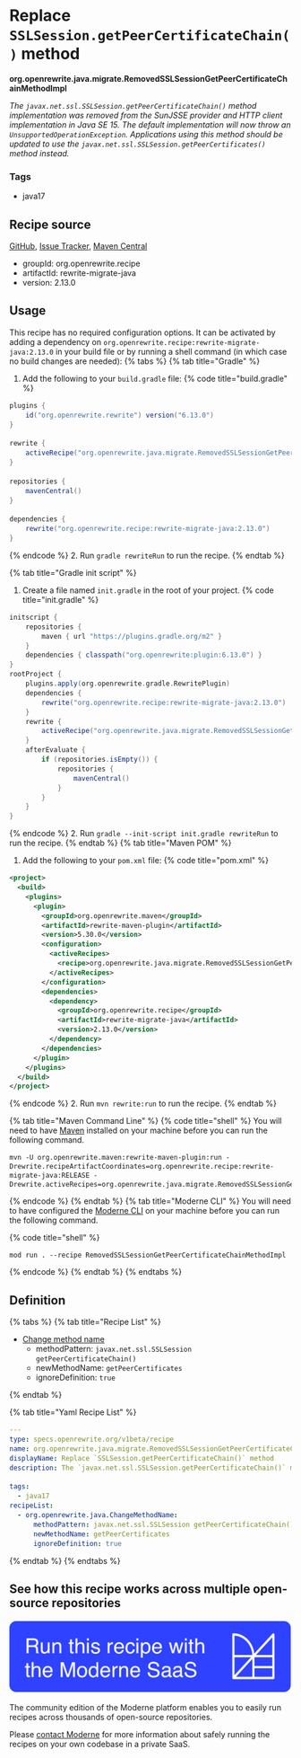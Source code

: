 # Replace `SSLSession.getPeerCertificateChain()` method

**org.openrewrite.java.migrate.RemovedSSLSessionGetPeerCertificateChainMethodImpl**

_The `javax.net.ssl.SSLSession.getPeerCertificateChain()` method implementation was removed from the SunJSSE provider and HTTP client implementation in Java SE 15.  The default implementation will now throw an `UnsupportedOperationException`.  Applications using this method should be updated to use the `javax.net.ssl.SSLSession.getPeerCertificates()` method instead._

### Tags

* java17

## Recipe source

[GitHub](https://github.com/openrewrite/rewrite-migrate-java/blob/main/src/main/resources/META-INF/rewrite/java-version-17.yml), [Issue Tracker](https://github.com/openrewrite/rewrite-migrate-java/issues), [Maven Central](https://central.sonatype.com/artifact/org.openrewrite.recipe/rewrite-migrate-java/2.13.0/jar)

* groupId: org.openrewrite.recipe
* artifactId: rewrite-migrate-java
* version: 2.13.0


## Usage

This recipe has no required configuration options. It can be activated by adding a dependency on `org.openrewrite.recipe:rewrite-migrate-java:2.13.0` in your build file or by running a shell command (in which case no build changes are needed): 
{% tabs %}
{% tab title="Gradle" %}
1. Add the following to your `build.gradle` file:
{% code title="build.gradle" %}
```groovy
plugins {
    id("org.openrewrite.rewrite") version("6.13.0")
}

rewrite {
    activeRecipe("org.openrewrite.java.migrate.RemovedSSLSessionGetPeerCertificateChainMethodImpl")
}

repositories {
    mavenCentral()
}

dependencies {
    rewrite("org.openrewrite.recipe:rewrite-migrate-java:2.13.0")
}
```
{% endcode %}
2. Run `gradle rewriteRun` to run the recipe.
{% endtab %}

{% tab title="Gradle init script" %}
1. Create a file named `init.gradle` in the root of your project.
{% code title="init.gradle" %}
```groovy
initscript {
    repositories {
        maven { url "https://plugins.gradle.org/m2" }
    }
    dependencies { classpath("org.openrewrite:plugin:6.13.0") }
}
rootProject {
    plugins.apply(org.openrewrite.gradle.RewritePlugin)
    dependencies {
        rewrite("org.openrewrite.recipe:rewrite-migrate-java:2.13.0")
    }
    rewrite {
        activeRecipe("org.openrewrite.java.migrate.RemovedSSLSessionGetPeerCertificateChainMethodImpl")
    }
    afterEvaluate {
        if (repositories.isEmpty()) {
            repositories {
                mavenCentral()
            }
        }
    }
}
```
{% endcode %}
2. Run `gradle --init-script init.gradle rewriteRun` to run the recipe.
{% endtab %}
{% tab title="Maven POM" %}
1. Add the following to your `pom.xml` file:
{% code title="pom.xml" %}
```xml
<project>
  <build>
    <plugins>
      <plugin>
        <groupId>org.openrewrite.maven</groupId>
        <artifactId>rewrite-maven-plugin</artifactId>
        <version>5.30.0</version>
        <configuration>
          <activeRecipes>
            <recipe>org.openrewrite.java.migrate.RemovedSSLSessionGetPeerCertificateChainMethodImpl</recipe>
          </activeRecipes>
        </configuration>
        <dependencies>
          <dependency>
            <groupId>org.openrewrite.recipe</groupId>
            <artifactId>rewrite-migrate-java</artifactId>
            <version>2.13.0</version>
          </dependency>
        </dependencies>
      </plugin>
    </plugins>
  </build>
</project>
```
{% endcode %}
2. Run `mvn rewrite:run` to run the recipe.
{% endtab %}

{% tab title="Maven Command Line" %}
{% code title="shell" %}
You will need to have [Maven](https://maven.apache.org/download.cgi) installed on your machine before you can run the following command.

```shell
mvn -U org.openrewrite.maven:rewrite-maven-plugin:run -Drewrite.recipeArtifactCoordinates=org.openrewrite.recipe:rewrite-migrate-java:RELEASE -Drewrite.activeRecipes=org.openrewrite.java.migrate.RemovedSSLSessionGetPeerCertificateChainMethodImpl
```
{% endcode %}
{% endtab %}
{% tab title="Moderne CLI" %}
You will need to have configured the [Moderne CLI](https://docs.moderne.io/moderne-cli/cli-intro) on your machine before you can run the following command.

{% code title="shell" %}
```shell
mod run . --recipe RemovedSSLSessionGetPeerCertificateChainMethodImpl
```
{% endcode %}
{% endtab %}
{% endtabs %}

## Definition

{% tabs %}
{% tab title="Recipe List" %}
* [Change method name](../../java/changemethodname.md)
  * methodPattern: `javax.net.ssl.SSLSession getPeerCertificateChain()`
  * newMethodName: `getPeerCertificates`
  * ignoreDefinition: `true`

{% endtab %}

{% tab title="Yaml Recipe List" %}
```yaml
---
type: specs.openrewrite.org/v1beta/recipe
name: org.openrewrite.java.migrate.RemovedSSLSessionGetPeerCertificateChainMethodImpl
displayName: Replace `SSLSession.getPeerCertificateChain()` method
description: The `javax.net.ssl.SSLSession.getPeerCertificateChain()` method implementation was removed from the SunJSSE provider and HTTP client implementation in Java SE 15.  The default implementation will now throw an `UnsupportedOperationException`.  Applications using this method should be updated to use the `javax.net.ssl.SSLSession.getPeerCertificates()` method instead.

tags:
  - java17
recipeList:
  - org.openrewrite.java.ChangeMethodName:
      methodPattern: javax.net.ssl.SSLSession getPeerCertificateChain()
      newMethodName: getPeerCertificates
      ignoreDefinition: true

```
{% endtab %}
{% endtabs %}

## See how this recipe works across multiple open-source repositories

[![Moderne Link Image](/.gitbook/assets/ModerneRecipeButton.png)](https://app.moderne.io/recipes/org.openrewrite.java.migrate.RemovedSSLSessionGetPeerCertificateChainMethodImpl)

The community edition of the Moderne platform enables you to easily run recipes across thousands of open-source repositories.

Please [contact Moderne](https://moderne.io/product) for more information about safely running the recipes on your own codebase in a private SaaS.
